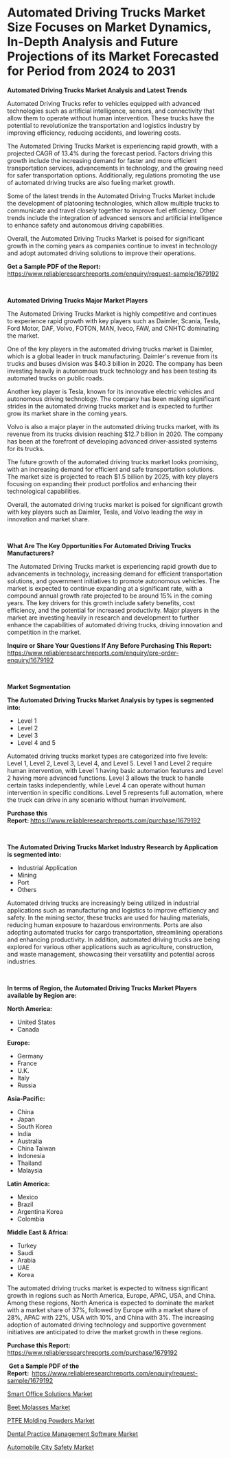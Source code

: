 <p><h1>Automated Driving Trucks Market Size Focuses on Market Dynamics, In-Depth Analysis and Future Projections of its Market Forecasted for Period from 2024 to 2031</h1></p><p><strong>Automated Driving Trucks Market Analysis and Latest Trends</strong></p>
<p><p>Automated Driving Trucks refer to vehicles equipped with advanced technologies such as artificial intelligence, sensors, and connectivity that allow them to operate without human intervention. These trucks have the potential to revolutionize the transportation and logistics industry by improving efficiency, reducing accidents, and lowering costs.</p><p>The Automated Driving Trucks Market is experiencing rapid growth, with a projected CAGR of 13.4% during the forecast period. Factors driving this growth include the increasing demand for faster and more efficient transportation services, advancements in technology, and the growing need for safer transportation options. Additionally, regulations promoting the use of automated driving trucks are also fueling market growth.</p><p>Some of the latest trends in the Automated Driving Trucks Market include the development of platooning technologies, which allow multiple trucks to communicate and travel closely together to improve fuel efficiency. Other trends include the integration of advanced sensors and artificial intelligence to enhance safety and autonomous driving capabilities.</p><p>Overall, the Automated Driving Trucks Market is poised for significant growth in the coming years as companies continue to invest in technology and adopt automated driving solutions to improve their operations.</p></p>
<p><strong>Get a Sample PDF of the Report:&nbsp;</strong> <a href="https://www.reliableresearchreports.com/enquiry/request-sample/1679192">https://www.reliableresearchreports.com/enquiry/request-sample/1679192</a></p>
<p>&nbsp;</p>
<p><strong>Automated Driving Trucks Major Market Players</strong></p>
<p><p>The Automated Driving Trucks Market is highly competitive and continues to experience rapid growth with key players such as Daimler, Scania, Tesla, Ford Motor, DAF, Volvo, FOTON, MAN, Iveco, FAW, and CNHTC dominating the market.</p><p>One of the key players in the automated driving trucks market is Daimler, which is a global leader in truck manufacturing. Daimler's revenue from its trucks and buses division was $40.3 billion in 2020. The company has been investing heavily in autonomous truck technology and has been testing its automated trucks on public roads.</p><p>Another key player is Tesla, known for its innovative electric vehicles and autonomous driving technology. The company has been making significant strides in the automated driving trucks market and is expected to further grow its market share in the coming years.</p><p>Volvo is also a major player in the automated driving trucks market, with its revenue from its trucks division reaching $12.7 billion in 2020. The company has been at the forefront of developing advanced driver-assisted systems for its trucks.</p><p>The future growth of the automated driving trucks market looks promising, with an increasing demand for efficient and safe transportation solutions. The market size is projected to reach $1.5 billion by 2025, with key players focusing on expanding their product portfolios and enhancing their technological capabilities.</p><p>Overall, the automated driving trucks market is poised for significant growth with key players such as Daimler, Tesla, and Volvo leading the way in innovation and market share.</p></p>
<p>&nbsp;</p>
<p><strong>What Are The Key Opportunities For Automated Driving Trucks Manufacturers?</strong></p>
<p><p>The Automated Driving Trucks market is experiencing rapid growth due to advancements in technology, increasing demand for efficient transportation solutions, and government initiatives to promote autonomous vehicles. The market is expected to continue expanding at a significant rate, with a compound annual growth rate projected to be around 15% in the coming years. The key drivers for this growth include safety benefits, cost efficiency, and the potential for increased productivity. Major players in the market are investing heavily in research and development to further enhance the capabilities of automated driving trucks, driving innovation and competition in the market.</p></p>
<p><strong>Inquire or Share Your Questions If Any Before Purchasing This Report:</strong> <a href="https://www.reliableresearchreports.com/enquiry/pre-order-enquiry/1679192">https://www.reliableresearchreports.com/enquiry/pre-order-enquiry/1679192</a></p>
<p>&nbsp;</p>
<p><strong>Market Segmentation</strong></p>
<p><strong>The Automated Driving Trucks Market Analysis by types is segmented into:</strong></p>
<p><ul><li>Level 1</li><li>Level 2</li><li>Level 3</li><li>Level 4 and 5</li></ul></p>
<p><p>Automated driving trucks market types are categorized into five levels: Level 1, Level 2, Level 3, Level 4, and Level 5. Level 1 and Level 2 require human intervention, with Level 1 having basic automation features and Level 2 having more advanced functions. Level 3 allows the truck to handle certain tasks independently, while Level 4 can operate without human intervention in specific conditions. Level 5 represents full automation, where the truck can drive in any scenario without human involvement.</p></p>
<p><strong>Purchase this Report:&nbsp;</strong><a href="https://www.reliableresearchreports.com/purchase/1679192">https://www.reliableresearchreports.com/purchase/1679192</a></p>
<p>&nbsp;</p>
<p><strong>The Automated Driving Trucks Market Industry Research by Application is segmented into:</strong></p>
<p><ul><li>Industrial Application</li><li>Mining</li><li>Port</li><li>Others</li></ul></p>
<p><p>Automated driving trucks are increasingly being utilized in industrial applications such as manufacturing and logistics to improve efficiency and safety. In the mining sector, these trucks are used for hauling materials, reducing human exposure to hazardous environments. Ports are also adopting automated trucks for cargo transportation, streamlining operations and enhancing productivity. In addition, automated driving trucks are being explored for various other applications such as agriculture, construction, and waste management, showcasing their versatility and potential across industries.</p></p>
<p>&nbsp;</p>
<p><strong>In terms of Region, the Automated Driving Trucks Market Players available by Region are:</strong></p>
<p>
    <p> <strong> North America: </strong>
        <ul>
            <li>United States</li>
            <li>Canada</li>
        </ul>
        </p> 
    <p> <strong> Europe: </strong>
        <ul>
            <li>Germany</li>
            <li>France</li>
            <li>U.K.</li>
            <li>Italy</li>
            <li>Russia</li>
        </ul>
        </p> 
    <p> <strong> Asia-Pacific: </strong>
        <ul>
            <li>China</li>
            <li>Japan</li>
            <li>South Korea</li>
            <li>India</li>
            <li>Australia</li>
            <li>China Taiwan</li>
            <li>Indonesia</li>
            <li>Thailand</li>
            <li>Malaysia</li>
        </ul>
        </p> 
    <p> <strong> Latin America: </strong>
        <ul>
            <li>Mexico</li>
            <li>Brazil</li>
            <li>Argentina Korea</li>
            <li>Colombia</li>
        </ul>
        </p> 
    <p> <strong> Middle East & Africa: </strong>
        <ul>
            <li>Turkey</li>
            <li>Saudi</li>
            <li>Arabia</li>
            <li>UAE</li>
            <li>Korea</li>
        </ul>
    </p>
    </p>
<p><p>The automated driving trucks market is expected to witness significant growth in regions such as North America, Europe, APAC, USA, and China. Among these regions, North America is expected to dominate the market with a market share of 37%, followed by Europe with a market share of 28%, APAC with 22%, USA with 10%, and China with 3%. The increasing adoption of automated driving technology and supportive government initiatives are anticipated to drive the market growth in these regions.</p></p>
<p><strong>Purchase this Report: </strong><a href="https://www.reliableresearchreports.com/purchase/1679192">https://www.reliableresearchreports.com/purchase/1679192</a></p>
<p>&nbsp;<strong>Get a Sample PDF of the Report:&nbsp;&nbsp;</strong><a href="https://www.reliableresearchreports.com/enquiry/request-sample/1679192">https://www.reliableresearchreports.com/enquiry/request-sample/1679192</a></p>
<p><strong></strong></p>
<p><p><a href="https://medium.com/@emilypena1936/smart-office-solutions-market-exploring-market-share-market-trends-and-future-growth-a2ba38df7a70">Smart Office Solutions Market</a></p><p><a href="https://medium.com/@jessicajones1965/beet-molasses-market-competitive-analysis-market-trends-and-forecast-to-2031-b0fd38ed1d82">Beet Molasses Market</a></p><p><a href="https://github.com/YashRP12/Market-Research-Report-List-3/blob/main/ptfe-molding-powders-market.md">PTFE Molding Powders Market</a></p><p><a href="https://medium.com/@emilypena1936/dental-practice-management-software-nbsp-market-focuses-on-market-share-size-and-projected-5c48ec1f91f7">Dental Practice Management Software Market</a></p><p><a href="https://github.com/khayangel/Market-Research-Report-List-2/blob/main/automobile-city-safety-market.md">Automobile City Safety Market</a></p></p>